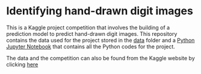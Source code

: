# Identifying hand-drawn digit images

This is a Kaggle project competition that involves the building of a prediction model to predict hand-drawn digit images. This repository contains the data used for the project stored in the [data]() folder and a [Python Jupyter Notebook]() that contains all the Python codes for the project.

The data and the competition can also be found from the Kaggle website by clicking [here](https://www.kaggle.com/c/digit-recognizer/data)
